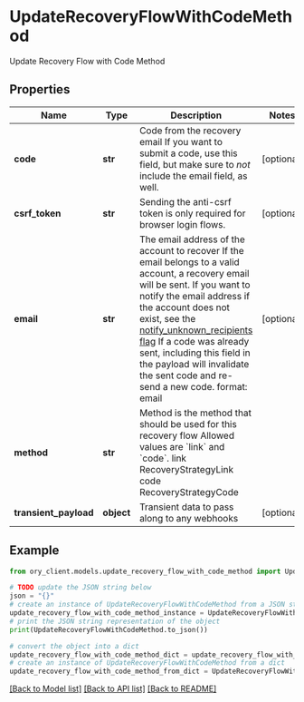 # UpdateRecoveryFlowWithCodeMethod

Update Recovery Flow with Code Method

## Properties

Name | Type | Description | Notes
------------ | ------------- | ------------- | -------------
**code** | **str** | Code from the recovery email  If you want to submit a code, use this field, but make sure to _not_ include the email field, as well. | [optional] 
**csrf_token** | **str** | Sending the anti-csrf token is only required for browser login flows. | [optional] 
**email** | **str** | The email address of the account to recover  If the email belongs to a valid account, a recovery email will be sent.  If you want to notify the email address if the account does not exist, see the [notify_unknown_recipients flag](https://www.ory.sh/docs/kratos/self-service/flows/account-recovery-password-reset#attempted-recovery-notifications)  If a code was already sent, including this field in the payload will invalidate the sent code and re-send a new code.  format: email | [optional] 
**method** | **str** | Method is the method that should be used for this recovery flow  Allowed values are &#x60;link&#x60; and &#x60;code&#x60;. link RecoveryStrategyLink code RecoveryStrategyCode | 
**transient_payload** | **object** | Transient data to pass along to any webhooks | [optional] 

## Example

```python
from ory_client.models.update_recovery_flow_with_code_method import UpdateRecoveryFlowWithCodeMethod

# TODO update the JSON string below
json = "{}"
# create an instance of UpdateRecoveryFlowWithCodeMethod from a JSON string
update_recovery_flow_with_code_method_instance = UpdateRecoveryFlowWithCodeMethod.from_json(json)
# print the JSON string representation of the object
print(UpdateRecoveryFlowWithCodeMethod.to_json())

# convert the object into a dict
update_recovery_flow_with_code_method_dict = update_recovery_flow_with_code_method_instance.to_dict()
# create an instance of UpdateRecoveryFlowWithCodeMethod from a dict
update_recovery_flow_with_code_method_from_dict = UpdateRecoveryFlowWithCodeMethod.from_dict(update_recovery_flow_with_code_method_dict)
```
[[Back to Model list]](../README.md#documentation-for-models) [[Back to API list]](../README.md#documentation-for-api-endpoints) [[Back to README]](../README.md)


